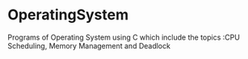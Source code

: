 # OperatingSystem
Programs of Operating System using C which include the topics :CPU Scheduling, Memory Management and Deadlock 
